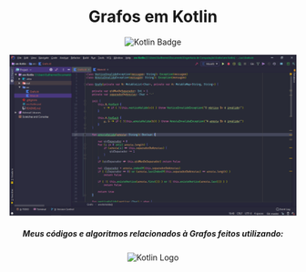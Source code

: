<!-- Título do Repô -->
<h1 align="center">
  Grafos em Kotlin
</h1>

<!-- Badge da Linguagem -->
<p align="center">
    <img src="https://img.shields.io/badge/made%20with-Kotlin-purple.svg?style=flat&colorB=BD5CF3&logo=Kotlin" alt="Kotlin Badge">
</p>

<!-- Screenshot -->
<p align="center">
  <img src="screenshots/Grafo class.png" />
</p>

<!-- Subtítulo -->
<h5 align="center"> 
  Meus códigos e algoritmos relacionados à Grafos feitos utilizando:
</h5>

<!-- Logo da Linguagem -->
<p align="center">
    <img align="center" src="https://logos-download.com/wp-content/uploads/2016/10/Kotlin_logo_wordmark.png" alt="Kotlin Logo" width="200">
</p>